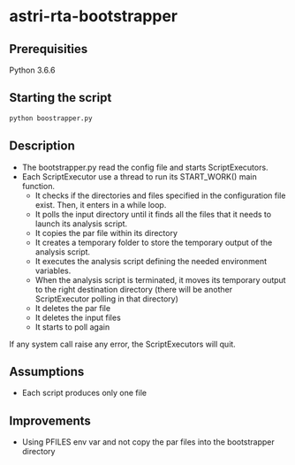 # astri-rta-bootstrapper

## Prerequisities
Python 3.6.6

## Starting the script
```bash
python boostrapper.py
```
## Description
* The bootstrapper.py read the config file and starts ScriptExecutors.
* Each ScriptExecutor use a thread to run its START_WORK() main function.
  * It checks if the directories and files specified in the configuration file exist. Then, it enters in a while loop.
  * It polls the input directory until it finds all the files that it needs to launch its analysis script.
  * It copies the par file within its directory
  * It creates a temporary folder to store the temporary output of the analysis script.
  * It executes the analysis script defining the needed environment variables.
  * When the analysis script is terminated, it moves its temporary output to the right destination directory (there will be another ScriptExecutor polling in that directory)
  * It deletes the par file
  * It deletes the input files
  * It starts to poll again

If any system call raise any error, the ScriptExecutors will quit.

## Assumptions
* Each script produces only one file

## Improvements
* Using PFILES env var and not copy the par files into the bootstrapper directory
